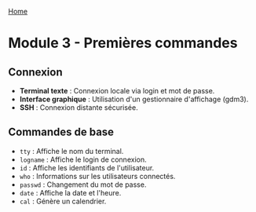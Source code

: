 [Home](https://github.com/Addleo/TSSR/tree/main)  
  
# Module 3 - Premières commandes

## Connexion
- **Terminal texte** : Connexion locale via login et mot de passe.
- **Interface graphique** : Utilisation d'un gestionnaire d'affichage (gdm3).
- **SSH** : Connexion distante sécurisée.

## Commandes de base
- `tty` : Affiche le nom du terminal.
- `logname` : Affiche le login de connexion.
- `id` : Affiche les identifiants de l'utilisateur.
- `who` : Informations sur les utilisateurs connectés.
- `passwd` : Changement du mot de passe.
- `date` : Affiche la date et l'heure.
- `cal` : Génère un calendrier.
